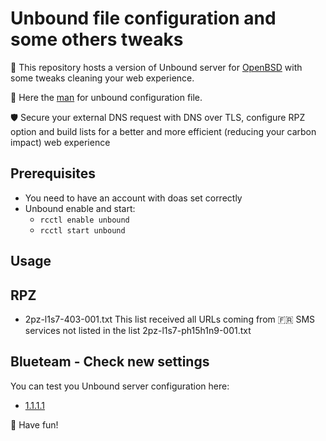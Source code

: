 # Unbound file configuration and some others tweaks
🎯 This repository hosts a version of Unbound server for [OpenBSD](https://www.openbsd.org) with some tweaks cleaning your web experience.

📝 Here the [man](https://man.openbsd.org/unbound.conf) for unbound configuration file.

🛡️ Secure your external DNS request with DNS over TLS, configure RPZ option and build lists for a better and more efficient (reducing your carbon impact) web experience
 
## Prerequisites
 * You need to have an account with doas set correctly
 * Unbound enable and start:
   * `rcctl enable unbound` 
   * `rcctl start unbound` 

## Usage

## RPZ

* 2pz-l1s7-403-001.txt
This list received all URLs coming from 🇫🇷 SMS services not listed in the list 2pz-l1s7-ph15h1n9-001.txt

## Blueteam - Check new settings
You can test you Unbound server configuration here:
 * [1.1.1.1](https://1.1.1.1/help)

🐡 Have fun!
